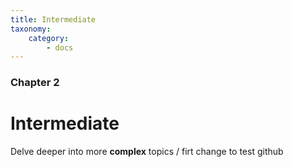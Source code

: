 ```yaml
---
title: Intermediate
taxonomy:
    category:
        - docs
---
```


### Chapter 2

# Intermediate

Delve deeper into more **complex** topics / firt change to test github
